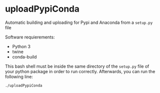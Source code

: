 # uploadPypiConda

Automatic building and uploading for Pypi and Anaconda from a `setup.py` file

Software requierements:
* Python 3
* twine
* conda-build

This bash shell must be inside the same directory of the `setup.py` file of your python package in order to run correctly. Afterwards, you can run the following line:

```Shell
./uploadPypiConda
```
